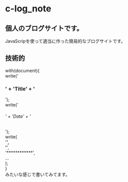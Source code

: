 # c-log_note
## 個人のブログサイトです。
JavaScripを使って適当に作った簡易的なブログサイトです。<br>
## 技術的
with(document){<br>
  write('<h3>' + 'Title' + '</h3>');<br>
  write('<h6>' + 'Date' + '</h6>');<br>
  write(<br>
    '************',<br>
    '************',<br>
    '************',<br>
  ...<br>
  );<br>
}<br>
</code>
みたいな感じで書いてみてます。

